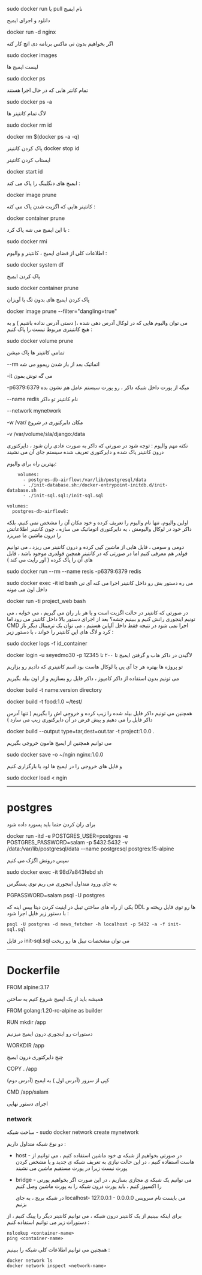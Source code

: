 sudo docker run یا pull نام ایمیج

دانلود و اجرای ایمیج 

docker run -d nginx

اگر بخواهیم بدون تی ماکس برنامه دی اتچ کار کنه 

sudo docker images

لیست ایمیج ها 

sudo docker ps

تمام کانتر هایی که در حال اجرا هستند 

sudo docker ps -a

لاگ تمام کانتینر ها 

sudo docker rm  id
  

docker rm $(docker ps -a -q)

  
  
پاک کردن کانتینر
docker stop id
  
ایستاپ کردن کانتینر 

docker start id


ایمیج های دنگلینگ را پاک می کند :

docker image prune 


کانتینر هایی که اگزیت شدن پاک می کنه :

docker container prune
  
  
با این ایمیج می شه پاک کرد :

sudo docker rmi

اطلاعات کلی از فضای ایمیج ، کانتینر و والیوم : 

  sudo docker system df
  
پاک کردن ایمیج

sudo docker container prune

  
پاک کردن ایمیج های بدون تگ یا آویزان
  
docker image prune --filter="dangling=true"

می توان والیوم هایی که در لوکال آدرس دهی شده ،( دستی آدرس نداده باشیم ) و به هیچ کانتینری مربوط نیست را پاک کنیم :

sudo docker volume prune
  
تمامی کانتینر ها پاک میشن 

  
  --rm اتماتیک بعد از باز شدن ریموو می شه

  
  -it می گه توش بمون 

  
  -p6379:6379 میگه از پورت داخل شبکه داکر ، رو پورت سیستم عامل هم نشون بده

  
  --name redis نام کانتینر تو داکر

  
  --network mynetwork

  
  -w /var/ مکان دایرکتوری در شروع
  
  
  -v /var/volume/sla/django:/data

نکته مهم والیوم : توجه شود در صورتی که داکر به صورت عادی ران شود ، دایرکتوری درون کانتینر پاک شده و دایرکتوری تعریف شده سیستم جای آن می نشیند 

بهترین راه برای والیوم:

```
    volumes:
      - postgres-db-airflow:/var/lib/postgresql/data
      - ./init-database.sh:/docker-entrypoint-initdb.d/init-database.sh
      - ./init-sql.sql:/init-sql.sql

volumes:
  postgres-db-airflow8:

```

اولین والیوم، تنها نام والیوم را تعریف کرده و خود مکان آن را مشخص نمی کنیم، بلکه داکر خود در لوکال والیومش ، یه دایرکتوری اتوماتیک می سازه ، چون کانتینر اطلاعاتش را درون ماشین ما میریزد

دومی و سومی ، فایل هایی از ماشین کپی کرده و درون کانتینر می ریزد ، می توانیم فولدر هم معرفی کنیم اما در صورتی که در کانتینر همچین فولدری موجود باشد ، فایل های آن را پاک کرده ( اور رایت می کند )


  
  sudo docker run --rm  --name resis -p6379:6379 redis 


  sudo docker exec -it id bash
می ره دستور بش رو داخل کانتینر اجرا می کنه
آی تی داخل اون می مونه 


docker run -ti project_web bash

در صورتی که کانتینر در حالت اگزیت است و یا هر بار ران می گیریم ، می خوابه ، می تونیم اینجوری رانش کنیم و ببینیم چشه؟ بعد از اجرای دستور بالا داخل کانتینر می رود اما CMD اجرا نمی شود در نتیجه فقط داخل آلپاین هستیم ، می توان یک ترمینال دیگر باز کرد و لاگ های این کانتینر را خواند ، با دستور زیر : 

sudo docker logs -f id_container



  docker login -u seyedmo30 -p 12345
لاگیدن در داکر هاب و گرفتن ایمیج تا ۲۰۰ تا


تو پروژه ها بهتره هر جا آی پی یا لوکال هاست بود
اسم کانتینری که دادیم رو بزاریم

  
  
  
  
  می تونیم بدون استفاده از داکر کامپوز ، داکر فایل رو بسازیم و از اون بیلد بگیریم
  
  
  docker build -t name:version directory
  
  
  docker build -t food:1.0 ~/test/
  
  همچنین می تونیم داکر فایل بیلد شده را زیپ کرده و خروجی اش را بگیریم ( تنها آدرس داکر فایل را می دهیم و پیش فرض در آن دایرکتوری زیپ می سازد )
  
  
  docker build  --output type=tar,dest=out.tar  -t project:1.0.0 .
  
  
  می توانیم همچنین از ایمیج هامون خروجی بگیریم 

  sudo docker save -o ~/ngin nginx:1.0.0

  و فایل های خروجی را در ایمیج ها لود یا بارگزاری کنیم

  sudo docker load < ngin
  
------------------------------------------------------------------------------------------------------

# postgres

برای ران کردن حتما باید پسورد داده شود

docker run -itd -e POSTGRES_USER=postgres -e POSTGRES_PASSWORD=salam -p 5432:5432 -v /data:/var/lib/postgresql/data --name postgresql postgres:15-alpine

سپس درونش اگزک می کنیم

sudo docker exec -it 98d7a843febd sh

به جای ورود متداول اینجوری می ریم توی پستگرس

PGPASSWORD=salam psql -U postgres
  
یکی از راه های ساختن تیبل در اینیت کردن دیتا بیس اینه که DDL ها رو توی فایل ریخته و با دستور زیر فایل اجرا شود :

    psql -U postgres -d news_fetcher -h localhost -p 5432 -a -f init-sql.sql

در فایل init-sql.sql می توان مشخصات تیبل ها رو ریخت

--------------------------------------------------------------------------------------------------------

# Dockerfile


FROM alpine:3.17

همیشه باید از یک ایمیج شروع کنیم به ساختن

FROM golang:1.20-rc-alpine as builder



RUN mkdir /app

دستورات رو اینجوری درون ایمیج میزنیم


WORKDIR /app

چنج دایرکتوری درون ایمیج


COPY . /app

کپی از سرور (آدرس اول ) به ایمیج (آدرس دوم) 


CMD /app/salam

اجرای دستور نهایی 





### network

  
ساخت شبکه - 
sudo docker network create mynetwork

 دو نوع شبکه متداول داریم :
 
 + host -  در صورتی بخواهیم از شبکه ی خود ماشین استفاده کنیم ، می توانیم از هاست استفاده کنیم ، در این حالت نیازی به تعریف شبکه ی جدید و یا مشخص کردن پورت نیست زیرا در پورت مستقیم ماشین می نشیند

 + bridge - می توانیم یک شبکه ی مجازی بسازیم ، در این صورت اگر بخواهیم پورتی را اکسپوز کنیم ، باید پورت درون شبکه را به پورت ماشین وصل کنیم

   در شبکه بریج ، به جای localhost- 127.0.0.1 - 0.0.0.0 می بایست نام سرویس بزنیم

برای اینکه ببینیم از یک کانتینر درون شبکه ، می توانیم کانتینر دیگر را پینگ کنیم ، از دستورات زیر می توانیم استفاده کنیم :

    nslookup <container-name>
    ping <container-name>

همچنین می توانیم اطلاعات کلی شبکه را ببینیم :


    docker network ls
    docker network inspect <network-name>


